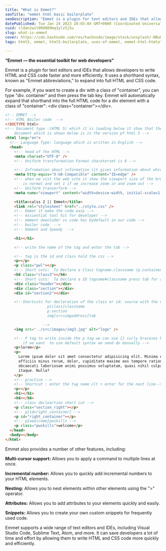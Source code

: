 ```yaml
---
title: "What is Emmet?"
seoTitle: "emmet html basic boilerplate"
seoDescription: "Emmet is a plugin for text editors and IDEs that allows developers to write HTML and CSS code faster and more efficiently."
datePublished: Tue Jan 24 2023 20:03:04 GMT+0000 (Coordinated Universal Time)
cuid: cldanzwit000809mq1ylz5j5u
slug: what-is-emmet
cover: https://cdn.hashnode.com/res/hashnode/image/stock/unsplash/-RBuQ2PK_L8/upload/42acc02f4744285551c6f6d039cf06db.jpeg
tags: html5, emmet, html5-boilerplate, uses-of-emmet, emmet-html-htmlelemnts-boilerplate

---
```


**“Emmet — the essential toolkit for web developers”**

Emmet is a plugin for text editors and IDEs that allows developers to write HTML and CSS code faster and more efficiently. It uses a shorthand syntax, known as "Emmet abbreviations," to expand into full HTML and CSS code.

For example, if you want to create a div with a class of "container", you can type "div. container" and then press the tab key. Emmet will automatically expand that shorthand into the full HTML code for a div element with a class of "container": &lt;div class="container"&gt;&lt;/div&gt;.

```html
<!-- EMMET -->
<!-- HTML Boiler code  -->
<!DOCTYPE html>
<!-- Document type :(HTML 5) which it is loading below it show that the 
    document which is shown below is in the version pf html 5 -->
<html lang="en">
  <!-- Language Type: language which is written in English -->
  <head>
    <!-- head of the HTML -->
    <meta charset="UTF-8" />
    <!-- Uniform transformation Format charaterset is 8 -->

    <!-- Infromation about information (it gives information about which is written) -->
    <meta http-equiv="X-UA-Compatible" content="IE=edge" />
    <!-- when we vist the web site it show the viewport size of the browser   1 
        is normal and set 1 if we increase zoom in and zoom out -->
    <!-- Uniform transerform -->
    <meta name="viewport" content="width=device-width, initial-scale=1.0" />

    <title>calss 2 || Emmet</title>
    <link rel="stylesheet" href="../style.css" />
    <!-- Emmet it make the code easy -->
    <!-- essiential tool hit for developer -->
    <!-- emment downloder vs code has bydefault in our code -->
    <!-- boiler code  -->
    <!-- Emment and Speedy  -->

    <h1></h1>

    <!-- write the name of the tag and enter the tab -->

    <!-- tag is the id and class hold the css -->
    <p></p>
    <p class="pwl"></p>
    <!-- Short cuts:  To Declare a Class tagname.classname (p.container)-->
    <h6 class="class3"></h6>
    <!-- Short cuts:  To Declare a ID tagname#classname press tab for autofill(p#section) -->
    <div class="header"></div>
    <div class="section"></div>
    <div id="section2"></div>

    <!--Shortcuts for decleration of the class or id: source with the value that have given
                   p[class]classname 
                   p.section
                   img[src=imgaddress]tab

                 -->
    <img src="../src/images/img3.jpg" alt="logo" />

    <!-- P tag to write inside the p tag we can use {} curly braceses but 
        if we want  to use default syntax we need do manually -->
    <p>lorem</p>
    <p>
      Lorem ipsum dolor sit amet consectetur adipisicing elit. Minima eaque
      officiis minus rerum, dolor, cupiditate maxime eos tempore ratione
      obcaecati laboriosam animi possimus voluptatum, quasi nihil culpa beatae
      itaque. Nulla?
    </p>
    <!-- practice -->
    <!-- Shortcut : enter the tag name clt + enter for the next line-->
    <p></p>
    <h1></h1>
    <h6></h6>
    <!-- class decleartion short cut -->
    <p class="section_right"></p>
    <!-- p[id=right_container] -->
    <p id="right_container"></p>
    <!-- p{weelcome}pwskills -->
    <p class="pwskills">welcome</p>
  </head>
  <body></body>
</html>
```

Emmet also provides a number of other features, including:

**Multi-cursor support:** Allows you to apply a command to multiple lines at once.

**Incremental number:** Allows you to quickly add incremental numbers to your HTML elements.

**Nesting:** Allows you to nest elements within other elements using the "&gt;" operator.

**Attributes:** Allows you to add attributes to your elements quickly and easily.

**Snippets:** Allows you to create your own custom snippets for frequently used code.

Emmet supports a wide range of text editors and IDEs, including Visual Studio Code, Sublime Text, Atom, and more. It can save developers a lot of time and effort by allowing them to write HTML and CSS code more quickly and efficiently.